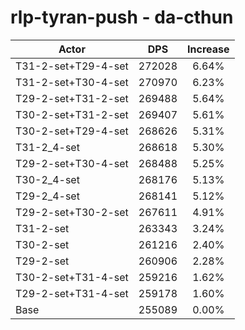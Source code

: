 # rlp-tyran-push - da-cthun
| Actor | DPS | Increase |
|---|:---:|:---:|
|T31-2-set+T29-4-set|272028|6.64%|
|T31-2-set+T30-4-set|270970|6.23%|
|T29-2-set+T31-2-set|269488|5.64%|
|T30-2-set+T31-2-set|269407|5.61%|
|T30-2-set+T29-4-set|268626|5.31%|
|T31-2_4-set|268618|5.30%|
|T29-2-set+T30-4-set|268488|5.25%|
|T30-2_4-set|268176|5.13%|
|T29-2_4-set|268141|5.12%|
|T29-2-set+T30-2-set|267611|4.91%|
|T31-2-set|263343|3.24%|
|T30-2-set|261216|2.40%|
|T29-2-set|260906|2.28%|
|T30-2-set+T31-4-set|259216|1.62%|
|T29-2-set+T31-4-set|259178|1.60%|
|Base|255089|0.00%|
